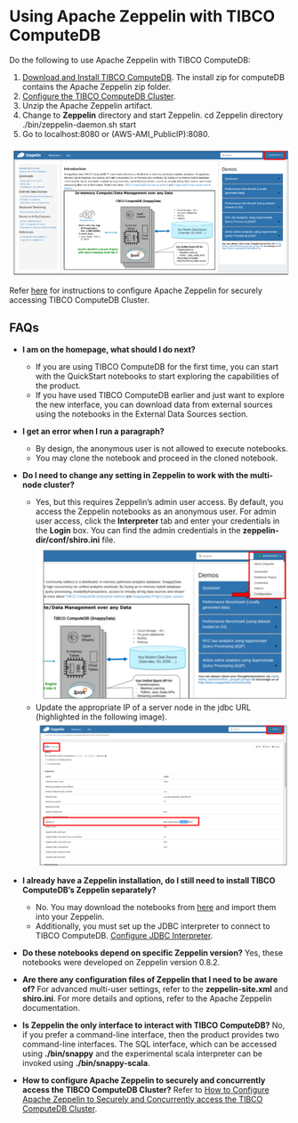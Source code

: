 <a id="howto-zeppelin"></a>
# Using Apache Zeppelin with TIBCO ComputeDB

Do the following to use Apache Zeppelin with TIBCO ComputeDB:

1.	[Download and Install TIBCO ComputeDB](/install/install_on_premise.md). The install zip for computeDB contains the Apache Zeppelin zip folder. 
2.	[Configure the TIBCO ComputeDB Cluster](/configuring_cluster/configuring_cluster.md).
3.	Unzip the Apache Zeppelin artifact<name>.
4.	Change to **Zeppelin** directory and start Zeppelin.
			cd Zeppelin directory
			./bin/zeppelin-daemon.sh start
5.	Go to localhost:8080 or (AWS-AMI_PublicIP):8080.

![homepage](../Images/zeppelin.png)

Refer [here](concurrent_apache_zeppelin_access_to_secure_snappydata.md) for instructions to configure Apache Zeppelin for securely accessing TIBCO ComputeDB Cluster.

## FAQs

*	**I am on the homepage, what should I do next?**
	*	If you are using TIBCO ComputeDB for the first time, you can start with the QuickStart notebooks to start exploring the capabilities of the product. 
	*	If you have used TIBCO ComputeDB earlier and just want to explore the new interface, you can download data from external sources using the notebooks in the External Data Sources section.

*	**I get an error when I run a paragraph?**
	*	By design, the anonymous user is not allowed to execute notebooks.
	*	You may clone the notebook and proceed in the cloned notebook.

*	**Do I need to change any setting in Zeppelin to work with the multi-node cluster?**
	*	Yes, but this requires Zeppelin’s admin user access. By default, you access the Zeppelin notebooks as an anonymous user. For admin user access, click the **Interpreter** tab and enter your credentials in the **Login** box. You can find the admin credentials in the **zeppelin-dir/conf/shiro.ini** file.
	![homepage](../Images/zeppelin_3.png)
	*	Update the appropriate IP of a server node in the jdbc URL (highlighted in the following image).
	![homepage](../Images/zeppelin_2.png)

*	**I already have a Zeppelin installation, do I still need to install TIBCO ComputeDB’s Zeppelin separately?**
	*	No. You may download the notebooks from [here](https://github.com/SnappyDataInc/zeppelin-interpreter/tree/master/examples/notebook) and import them into your Zeppelin.
	*	Additionally, you must set up the JDBC interpreter to connect to TIBCO ComputeDB. [Configure JDBC Interpreter](concurrent_apache_zeppelin_access_to_secure_snappydata.md#configinterpreter).

*	**Do these notebooks depend on specific Zeppelin version?**
	Yes, these notebooks were developed on Zeppelin version 0.8.2.

*	**Are there any configuration files of Zeppelin that I need to be aware of?**
	For advanced multi-user settings, refer to the **zeppelin-site.xml** and **shiro.ini**. For more details and options,  refer to the Apache Zeppelin documentation.

*	**Is Zeppelin the only interface to interact with TIBCO ComputeDB?**
	No, if you prefer a command-line interface, then the product provides two command-line interfaces. The SQL interface, which can be accessed using **./bin/snappy** and the experimental scala interpreter can be invoked using **./bin/snappy-scala**. 

*	**How to configure Apache Zeppelin to securely and concurrently access the TIBCO ComputeDB Cluster?**
	Refer to [How to Configure Apache Zeppelin to Securely and Concurrently access the TIBCO ComputeDB Cluster](concurrent_apache_zeppelin_access_to_secure_snappydata.md).

<!--- 
## Step 1: Download, Install and Configure TIBCO ComputeDB
1. [Download and Install TIBCO ComputeDB](../install/install_on_premise.md#download-snappydata) </br>
 The table below lists the version of the TIBCO ComputeDB Zeppelin Interpreter and Apache Zeppelin Installer for the supported TIBCO ComputeDB Releases.

    | TIBCO ComputeDB Zeppelin Interpreter | Apache Zeppelin Binary Package | TIBCO ComputeDB Release|
	|--------|--------|--------|
    |[Version 0.7.3.6](https://github.com/SnappyDataInc/zeppelin-interpreter/releases/tag/v0.7.3.6) |[Version 0.7.3](http://archive.apache.org/dist/zeppelin/zeppelin-0.7.3/zeppelin-0.7.3-bin-netinst.tgz) |[Release 1.1.1](https://edelivery.tibco.com)|

2. [Configure the TIBCO ComputeDB Cluster](../configuring_cluster/configuring_cluster.md).

3. In [lead node configuration](../configuring_cluster/configuring_cluster.md#configuring-leads) set the following properties:

	- Enable the TIBCO ComputeDB Zeppelin interpreter by adding `-zeppelin.interpreter.enable=true` 

    - In the classpath option, define the location where the TIBCO ComputeDB Interpreter is downloaded by adding</br>
    `-classpath=/<download_location>/snappydata-zeppelin-<version_number>.jar`

    - In the **conf/spark-env.sh** file, set the `SPARK_PUBLIC_DNS` property to the public DNS name of the lead node. This enables the Member Logs to be displayed correctly to users accessing the [TIBCO ComputeDB Monitoring Console](../monitoring/monitoring.md) from outside the network.

4. [Start the TIBCO ComputeDB cluster](start_snappy_cluster.md).

5. Extract the contents of the Zeppelin binary package. </br> 

6. Install the TIBCO ComputeDB Zeppelin interpreter in Apache Zeppelin by executing the following command from Zeppelin's bin directory: </br>

        ./install-interpreter.sh --name snappydata --artifact io.snappydata:snappydata-zeppelin:<interpreter_version_number> 

    Zeppelin interpreter allows the TIBCO ComputeDB interpreter to be plugged into Zeppelin using which, you can run queries.

7. Rename the **zeppelin-site.xml.template** file (located in zeppelin-<_version_number_>-bin-all/conf directory) to **zeppelin-site.xml**.

8. Edit the **zeppelin-site.xml** file: 

    In the `zeppelin.interpreters` property, add the following interpreter class names: `org.apache.zeppelin.interpreter.SnappyDataZeppelinInterpreter,org.apache.zeppelin.interpreter.SnappyDataSqlZeppelinInterpreter`

9. Download the predefined TIBCO ComputeDB notebooks [notebook.tar.gz](https://github.com/SnappyDataInc/zeppelin-interpreter/blob/notes/examples/notebook/notebook.tar.gz). </br> Extract and copy the contents of the notebook.tar.gz  compressed file to the **notebook** folder in the Zeppelin installation on your local machine.

10. Start the Zeppelin daemon using the command: </br> `bin/zeppelin-daemon.sh start`

11. To ensure that the installation is successful, log into the Zeppelin UI (**http://localhost:8080**) from your web browser.

## Step 2: Configure Interpreter Settings

1. Log on to Zeppelin from your web browser and select **Interpreter** from the **Settings** option.

2. Click **Create** to add an interpreter.</br> ![Create](../Images/create_interpreter.png)	 

3. From the **Interpreter group** drop-down select **SnappyData**.
	 ![Configure Interpreter](../Images/snappydata_interpreter_properties.png)

	!!! Note
    	If **SnappyData** is not displayed in the **Interpreter group** drop-down list, try the following options, and then restart Zeppelin daemon: 

    	* Delete the **interpreter.json** file located in the **conf** directory (in the Zeppelin home directory).

    	* Delete the **zeppelin-spark_<_version_number_>.jar** file located in the **interpreter/SnappyData** directory (in the Zeppelin home directory).


4. Click the **Connect to existing process** option. The fields **Host** and **Port** are displayed.

5. Specify the host on which the TIBCO ComputeDB lead node is executing, and the TIBCO ComputeDB Zeppelin Port (Default is 3768).
	
	| Property | Default Values | Description |
	|--------|--------| -------- |
	|Host|localhost        |Specify host on which the TIBCO ComputeDB lead node is executing  |
	|Port        |3768        |Specify the Zeppelin server port  |
	
6. Configure the interpreter properties. </br>The table lists the properties required for TIBCO ComputeDB.

	| Property | Value | Description |
	|--------|--------| -------- |
	|default.url|jdbc:snappydata://localhost:1527/	| Specify the JDBC URL for TIBCO ComputeDB cluster in the format `jdbc:snappydata://<locator_hostname>:1527` |
	|default.driver|io.snappydata.jdbc.ClientDriver| Specify the JDBC driver for TIBCO ComputeDB|
	|snappydata.connection|localhost:1527| Specify the `host:clientPort` combination of the locator for the JDBC connection |
	|master|local[*]| Specify the URI of the spark master (only local/split mode) |
	|zeppelin.jdbc.concurrent.use|true| Specify the Zeppelin scheduler to be used. </br>Select **True** for Fair and **False** for FIFO | 

7. If required, edit other properties, and then click **Save** to apply your changes.</br>


!!! Note
	You can modify the default port number of the Zeppelin interpreter by setting the property:</br>
	`-zeppelin.interpreter.port=<port_number>` in [lead node configuration](../configuring_cluster/configuring_cluster.md#configuring-leads). 

## Additional Settings

1. Create a note and bind the interpreter by setting TIBCO ComputeDB as the default interpreter.</br> TIBCO ComputeDB Zeppelin Interpreter group consist of two interpreters. Click and drag *<_Interpreter_Name_>* to the top of the list to set it as the default interpreter.

	| Interpreter Name | Description |
	|--------|--------|
    | %snappydata.snappydata or </br> %snappydata.spark | This interpreter is used to write Scala code in the paragraph. SnappyContext is injected in this interpreter and can be accessed using variable **snc** |
    |%snappydata.sql | This interpreter is used to execute SQL queries on the TIBCO ComputeDB cluster. It also has features of executing approximate queries on the TIBCO ComputeDB cluster.|

2. Click **Save** to apply your changes.

<heading2> Known Issue</heading2>

If you are using TIBCO ComputeDB Zeppelin Interpreter 0.7.1 and Zeppelin Installer 0.7 with TIBCO ComputeDB or future releases, the approximate result does not work on the sample table, when you execute a paragraph with the `%sql show-instant-results-first` directive.

--->
